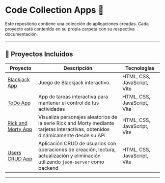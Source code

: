 # Code Collection Apps 🚀

Este repositorio contiene una colección de aplicaciones creadas. Cada proyecto está contenido en su propia carpeta con su respectiva documentación.

---

## 📁 Proyectos Incluidos

| Proyecto         | Descripción                                         | Tecnologías                 |
|------------------|-----------------------------------------------------|-----------------------------|
| [Blackjack App](./Blackjack-App)           | Juego de Blackjack interactivo.                    | HTML, CSS, JavaScript, Vite |
| [ToDo App](./toDo-app)                     | App de tareas interactiva para mantener el control de tus actividades | HTML, CSS, JavaScript, Vite |
| [Rick and Morty App](./http-app) | Visualiza personajes aleatorios de la serie Rick and Morty mediante tarjetas interactivas, obtenidos dinámicamente desde su API | HTML, CSS, JavaScript, Vite |
| [Users CRUD App](./crud-users-app)           | Aplicación CRUD de usuarios con operaciones de creación, lectura, actualización y eliminación utilizando `json-server` como backend | HTML, CSS, JavaScript, Vite |

---
